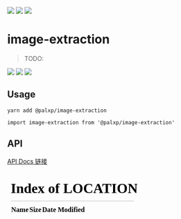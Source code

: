   <img style="display: inline-block;" src="https://img.shields.io/github/watchers/palxiao/front-end-arsenal?style=social" /> <img style="display: inline-block;" src="https://img.shields.io/github/forks/palxiao/front-end-arsenal?style=social" /> <img style="display: inline-block;" src="https://img.shields.io/github/stars/palxiao/front-end-arsenal?style=social" />
  
  # image-extraction

  > TODO: 
  
  <img style="display: inline-block;" src="https://img.shields.io/npm/v/@palxp/image-extraction" /> <img style="display: inline-block;" src="https://img.shields.io/bundlephobia/min/@palxp/image-extraction?color=%2344cc88" /> <img style="display: inline-block;" src="https://img.shields.io/npm/dm/@palxp/image-extraction" />

  ## Usage
  
  ```
  yarn add @palxp/image-extraction
  
  import image-extraction from '@palxp/image-extraction'
  ```
  
  ## API
  [API Docs 链接](/#/docs)
  <iframe src="/#/docs/image-extraction/index?preview=true" frameborder="0"></iframe>
  
